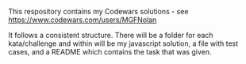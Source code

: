 This respository contains my Codewars solutions - see https://www.codewars.com/users/MGFNolan

It follows a consistent structure. There will be a folder for each kata/challenge and within will be my javascript solution, a file with test cases, and a README which contains the task that was given.